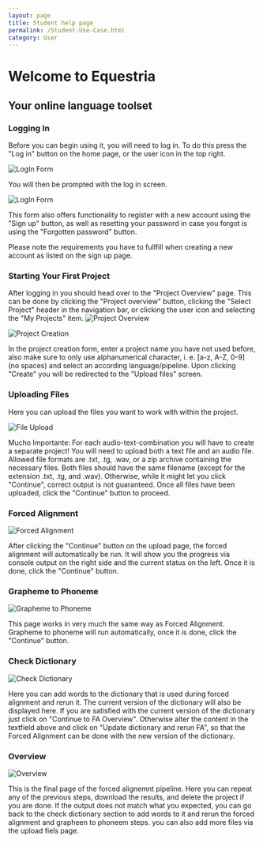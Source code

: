 ```yaml
---
layout: page
title: Student help page
permalink: /Student-Use-Case.html
category: User
---
```

# Welcome to Equestria

## Your online language toolset

### Logging In

Before you can begin using it, you will need to log in. To do this press the "Log in" button on the home page, or the user icon in the top right.

![LogIn Form](/CLST-2020/wikiImage/loginscreen.png)


You will then be prompted with the log in screen.

![LogIn Form](/CLST-2020/wikiImage/LoginFormScreenshot.png)


This form also offers functionality to register with a new account using the "Sign up" button, as well as resetting your password in case you forgot is using the "Forgotten password" button.


Please note the requirements you have to fullfill when creating a new account as listed on the sign up page.

### Starting Your First Project

After logging in you should head over to the "Project Overview" page. This can be done by clicking the "Project overview" button, clicking the "Select Project" header in the navigation bar, or clicking the user icon and selecting the "My Projects" item.
![Project Overview](/CLST-2020/wikiImage/GoToProjectOverview.png)

![Project Creation](/CLST-2020/wikiImage/ProjectCreateForm.PNG)

In the project creation form, enter a project name you have not used before, also make sure to only use alphanumerical character, i. e. [a-z, A-Z, 0-9] (no spaces) and select an according language/pipeline. Upon clicking "Create" you will be redirected to the "Upload files" screen.

### Uploading Files

Here you can upload the files you want to work with within the project.

![File Upload](/CLST-2020/wikiImage/UploadFilesForm.png)

Mucho Importante: For each audio-text-combination you will have to create a separate project!
You will need to upload both a text file and an audio file. Allowed file formats are .txt, .tg, .wav, or a zip archive containing the necessary files.
Both files should have the same filename (except for the extension .txt, .tg, and .wav). Otherwise, while it might let you click "Continue", correct output is not guaranteed.
Once all files have been uploaded, click the "Continue" button to proceed.

### Forced Alignment

![Forced Alignment](/CLST-2020/wikiImage/FAPage.png)

After clicking the "Continue" button on the upload page, the forced alignment will automatically be run. It will show you the progress via console output on the right side and the current status on the left. Once it is done, click the "Continue" button.

### Grapheme to Phoneme

![Grapheme to Phoneme](/CLST-2020/wikiImage/G2PPage.png)

This page works in very much the same way as Forced Alignment. Grapheme to phoneme will run automatically, once it is done, click the "Continue" button.

### Check Dictionary

![Check Dictionary](/CLST-2020/wikiImage/CheckDictPage.png)

Here you can add words to the dictionary that is used during forced alignment and rerun it. The current version of the dictionary will also be displayed here. If you are satisfied with the current version of the dictionary just click on "Continue to FA Overview". Otherwise alter the content in the textfield above and click on "Update dictionary and rerun FA", so that the Forced Alignment can be done with the new version of the dictionary.

### Overview

![Overview](/CLST-2020/wikiImage/Overview.png)

This is the final page of the forced alignemnt pipeline. Here you can repeat any of the previous steps, download the results, and delete the project if you are done.
If the output does not match what you expected, you can go back to the check dictionary section to add words to it and rerun the forced alignment and grapheen to phoneem steps. you can also add more files via the upload fiels page.
